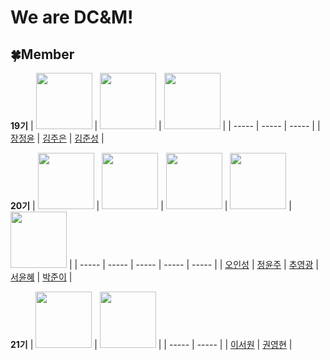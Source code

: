 # We are DC&M!

## :four_leaf_clover:Member
**19기**
| <a href="https://github.com/jeinie"><img src="https://avatars.githubusercontent.com/u/68533847?v=4" width="90" height="90"></a> | <a href="https://github.com/jueun0725"><img src="https://avatars.githubusercontent.com/u/82727761?v=4" width="90" height="90"></a> | <a href="https://github.com/newJunsung"><img src="https://avatars.githubusercontent.com/u/107932188?v=4" width="90" height="90"></a> |
| ----- | ----- | ----- |
| [장정윤](https://github.com/jeinie) | [김주은](https://github.com/jueun0725) | [김준성](https://github.com/newJunsung) |

**20기**
| <a href="https://github.com/ois0886"><img src="https://avatars.githubusercontent.com/u/58154638?v=4" width="90" height="90"></a> | <a href="https://github.com/YJMINT"><img src="https://avatars.githubusercontent.com/u/105741144?v=4" width="90" height="90"></a> | <a href="https://github.com/S-DPR"><img src="https://avatars.githubusercontent.com/u/108619579?v=4" width="90" height="90"></a> | <a href="https://github.com/YoonhyeSuh"><img src="https://avatars.githubusercontent.com/u/106311524?v=4" width="90" height="90"></a> | <a href="https://github.com/juniii99"><img src="https://avatars.githubusercontent.com/u/112378363?v=4" width="90" height="90"></a> | 
| ----- | ----- | ----- | ----- | ----- | 
| [오인성](https://github.com/ois0886) | [정윤주](https://github.com/YJMINT) | [추영광](https://github.com/S-DPR) | [서윤혜](https://github.com/YoonhyeSuh) | [박준이](https://github.com/juniii99) | 

**21기**
| <a href="https://github.com/isnonyou"><img src="https://avatars.githubusercontent.com/u/109057475?v=4" width="90" height="90"></a> | <a href="https://github.com/krevlin"><img src="https://avatars.githubusercontent.com/u/109061978?v=4" width="90" height="90"></a> |
| ----- | ----- |
| [이서원](https://github.com/isnonyou) | [권영현](https://github.com/krevlin) |
